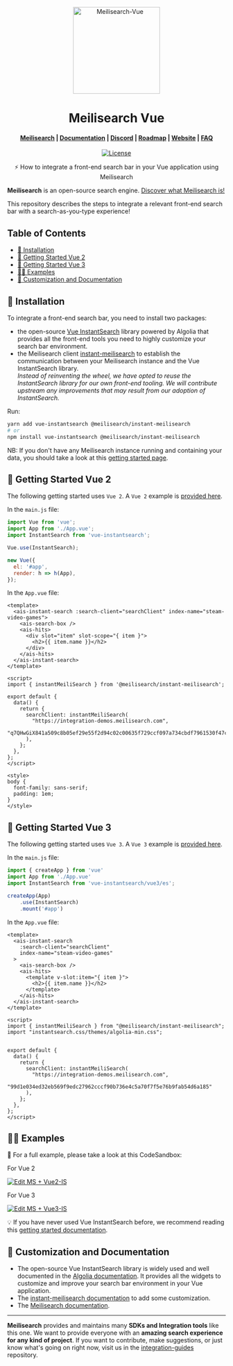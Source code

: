 <p align="center">
  <img src="https://raw.githubusercontent.com/meilisearch/integration-guides/main/assets/logos/meilisearch_vuejs.svg" alt="Meilisearch-Vue" width="200" height="200" />
</p>

<h1 align="center">Meilisearch Vue</h1>

<h4 align="center">
  <a href="https://github.com/meilisearch/meilisearch">Meilisearch</a> |
  <a href="https://docs.meilisearch.com">Documentation</a> |
  <a href="https://discord.meilisearch.com">Discord</a> |
  <a href="https://roadmap.meilisearch.com/tabs/1-under-consideration">Roadmap</a> |
  <a href="https://www.meilisearch.com">Website</a> |
  <a href="https://docs.meilisearch.com/faq">FAQ</a>
</h4>

<p align="center">
  <a href="https://github.com/meilisearch/meilisearch-vue/blob/main/LICENSE"><img src="https://img.shields.io/badge/license-MIT-informational" alt="License"></a>
</p>

<p align="center">⚡ How to integrate a front-end search bar in your Vue application using Meilisearch</p>

**Meilisearch** is an open-source search engine. [Discover what Meilisearch is!](https://github.com/meilisearch/meilisearch)

This repository describes the steps to integrate a relevant front-end search bar with a search-as-you-type experience!


## Table of Contents <!-- omit in toc -->

- [🔧 Installation](#-installation)
- [🤘 Getting Started Vue 2](#-getting-started-vue-2)
- [🤟 Getting Started Vue 3](#-getting-started-vue-3)
- [👩‍🎨 Examples](#-examples)
- [💅 Customization and Documentation](#-customization-and-documentation)


## 🔧 Installation

To integrate a front-end search bar, you need to install two packages:
- the open-source [Vue InstantSearch](https://github.com/algolia/vue-instantsearch/) library powered by Algolia that provides all the front-end tools you need to highly customize your search bar environment.
- the Meilisearch client [instant-meilisearch](https://github.com/meilisearch/instant-meilisearch/) to establish the communication between your Meilisearch instance and the Vue InstantSearch library.<br>
_Instead of reinventing the wheel, we have opted to reuse the InstantSearch library for our own front-end tooling. We will contribute upstream any improvements that may result from our adoption of InstantSearch._

Run:

```bash
yarn add vue-instantsearch @meilisearch/instant-meilisearch
# or
npm install vue-instantsearch @meilisearch/instant-meilisearch
```

NB: If you don't have any Meilisearch instance running and containing your data, you should take a look at this [getting started page](https://docs.meilisearch.com/learn/tutorials/getting_started.html).

## 🤘 Getting Started Vue 2

The following getting started uses `Vue 2`. A `Vue 2` example is [provided here](#-examples).

In the `main.js` file:

```js
import Vue from 'vue';
import App from './App.vue';
import InstantSearch from 'vue-instantsearch';

Vue.use(InstantSearch);

new Vue({
  el: '#app',
  render: h => h(App),
});
```

In the `App.vue` file:

```vue
<template>
  <ais-instant-search :search-client="searchClient" index-name="steam-video-games">
    <ais-search-box />
    <ais-hits>
      <div slot="item" slot-scope="{ item }">
        <h2>{{ item.name }}</h2>
      </div>
    </ais-hits>
  </ais-instant-search>
</template>

<script>
import { instantMeiliSearch } from '@meilisearch/instant-meilisearch';

export default {
  data() {
    return {
      searchClient: instantMeiliSearch(
        "https://integration-demos.meilisearch.com",
        "q7QHwGiX841a509c8b05ef29e55f2d94c02c00635f729ccf097a734cbdf7961530f47c47"
      ),
    };
  },
};
</script>

<style>
body {
  font-family: sans-serif;
  padding: 1em;
}
</style>
```

## 🤟 Getting Started Vue 3

The following getting started uses `Vue 3`. A `Vue 3` example is [provided here](#-examples).

In the `main.js` file:

```js
import { createApp } from 'vue'
import App from './App.vue'
import InstantSearch from 'vue-instantsearch/vue3/es';

createApp(App)
    .use(InstantSearch)
    .mount('#app')
```

In the `App.vue` file:

```vue
<template>
  <ais-instant-search
    :search-client="searchClient"
    index-name="steam-video-games"
  >
    <ais-search-box />
    <ais-hits>
      <template v-slot:item="{ item }">
        <h2>{{ item.name }}</h2>
      </template>
    </ais-hits>
  </ais-instant-search>
</template>

<script>
import { instantMeiliSearch } from "@meilisearch/instant-meilisearch";
import "instantsearch.css/themes/algolia-min.css";


export default {
  data() {
    return {
      searchClient: instantMeiliSearch(
        "https://integration-demos.meilisearch.com",
        "99d1e034ed32eb569f9edc27962cccf90b736e4c5a70f7f5e76b9fab54d6a185"
      ),
    };
  },
};
</script>
```

## 👩‍🎨 Examples

🚀 For a full example, please take a look at this CodeSandbox:

For Vue 2 <br>

[![Edit MS + Vue2-IS](https://codesandbox.io/static/img/play-codesandbox.svg)](https://codesandbox.io/s/ms-vue-is-1d6bi?fontsize=14&hidenavigation=1&theme=dark)

For Vue 3 <br>

[![Edit MS + Vue3-IS](https://codesandbox.io/static/img/play-codesandbox.svg)](https://codesandbox.io/s/ms-vue3-is-0293zk?file=/src/App.vue:0-1)

💡 If you have never used Vue InstantSearch before, we recommend reading this [getting started documentation](https://www.algolia.com/doc/guides/building-search-ui/what-is-instantsearch/vue/).

## 💅 Customization and Documentation

- The open-source Vue InstantSearch library is widely used and well documented in the [Algolia documentation](https://www.algolia.com/doc/api-reference/widgets/vue/). It provides all the widgets to customize and improve your search bar environment in your Vue application.
- The [instant-meilisearch documentation](https://github.com/meilisearch/instant-meilisearch/) to add some customization.
- The [Meilisearch documentation](https://docs.meilisearch.com/).

<hr>

**Meilisearch** provides and maintains many **SDKs and Integration tools** like this one. We want to provide everyone with an **amazing search experience for any kind of project**. If you want to contribute, make suggestions, or just know what's going on right now, visit us in the [integration-guides](https://github.com/meilisearch/integration-guides) repository.
